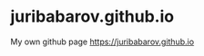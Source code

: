 # juribabarov.github.io
My own github page <a href="https://juribabarov.github.io">https://juribabarov.github.io</a>
